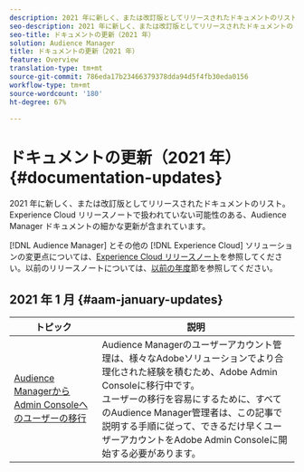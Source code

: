 ```yaml
---
description: 2021 年に新しく、または改訂版としてリリースされたドキュメントのリスト。Experience Cloud リリースノートで扱われていない可能性のある、Audience Manager ドキュメントの細かな更新が含まれています。
seo-description: 2021 年に新しく、または改訂版としてリリースされたドキュメントのリスト。Experience Cloud リリースノートで扱われていない可能性のある、Audience Manager ドキュメントの細かな更新が含まれています。
seo-title: ドキュメントの更新（2021 年）
solution: Audience Manager
title: ドキュメントの更新（2021 年）
feature: Overview
translation-type: tm+mt
source-git-commit: 786eda17b23466379378dda94d5f4fb30eda0156
workflow-type: tm+mt
source-wordcount: '180'
ht-degree: 67%

---
```



# ドキュメントの更新（2021 年）{#documentation-updates}

2021 年に新しく、または改訂版としてリリースされたドキュメントのリスト。Experience Cloud リリースノートで扱われていない可能性のある、Audience Manager ドキュメントの細かな更新が含まれています。

[!DNL Audience Manager] とその他の [!DNL Experience Cloud] ソリューションの変更点については、[Experience Cloud リリースノート](https://docs.adobe.com/content/help/ja-JP/release-notes/experience-cloud/current.html)を参照してください。以前のリリースノートについては、[以前の年度](../docs-updates/docs-2020.md)節を参照してください。

## 2021 年 1 月 {#aam-january-updates}

| トピック | 説明 |
|--- |----|
| [Audience ManagerからAdmin Consoleへのユーザーの移行](/help/using/features/administration/admin-console-migration.md) | Audience Managerのユーザーアカウント管理は、様々なAdobeソリューションでより合理化された経験を積むため、Adobe Admin Consoleに移行中です。 <br> ユーザーの移行を容易にするために、すべてのAudience Manager管理者は、この記事で説明する手順に従って、できるだけ早くユーザーアカウントをAdobe Admin Consoleに開始する必要があります。 |
